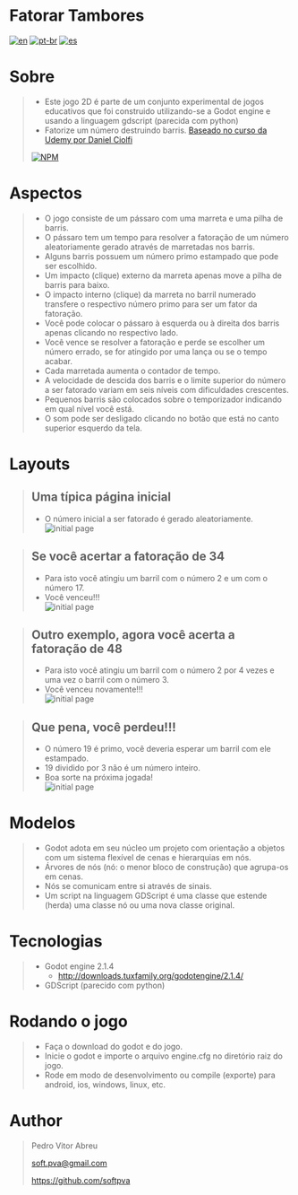 # **Fatorar Tambores**
[![en](https://img.shields.io/badge/lang-en-red.svg)](./README.md)
[![pt-br](https://img.shields.io/badge/lang-pt--br-green.svg)](./README.pt-br.md)
[![es](https://img.shields.io/badge/lang-es-yellow.svg)](./README.es.md)
  

# Sobre
> - Este jogo 2D é parte de um conjunto experimental de jogos educativos que foi construido utilizando-se a Godot engine e usando a linguagem gdscript (parecida com python)
> - Fatorize um número destruindo barris.
> [Baseado no curso da Udemy por Daniel Ciolfi ](https://www.udemy.com/share/101H2o3@0zyuHpubHArkGylel-tlkpuc2Z8f7BSf-UPUKMRqKbIxfDej4CiTEewmp7UrDPCV/)
>
> [![NPM](https://img.shields.io/npm/l/react)](./LICENSE) 

# Aspectos
> - O jogo consiste de um pássaro com uma marreta e uma pilha de barris.
> - O pássaro tem um tempo para resolver a fatoração de um número aleatoriamente gerado através de marretadas nos barris.
> - Alguns barris possuem um número primo estampado que pode ser escolhido.
> - Um impacto (clique) externo da marreta apenas move a pilha de barris para baixo.
> - O impacto interno (clique) da marreta no barril numerado transfere o respectivo número primo para ser um fator da fatoração.
> - Você pode colocar o pássaro à esquerda ou à direita dos barris apenas clicando no respectivo lado.
> - Você vence se resolver a fatoração e perde se escolher um número errado, se for atingido por uma lança ou se o tempo acabar.
> - Cada marretada aumenta o contador de tempo.
> - A velocidade de descida dos barris e o limite superior do número a ser fatorado variam em seis níveis com dificuldades crescentes.
> - Pequenos barris são colocados sobre o temporizador indicando em qual nível você está.
> - O som pode ser desligado clicando no botão que está no canto superior esquerdo da tela.

# Layouts
> ## Uma típica página inicial
> - O número inicial a ser fatorado é gerado aleatoriamente.  
> ![initial page](./readmeImages/initial_page.gif)

> ## Se você acertar a fatoração de 34
> - Para isto você atingiu um barril com o número 2 e um com o número 17.  
> - Você venceu!!!   
> ![initial page](./readmeImages/Get_34.gif)

> ## Outro exemplo, agora você acerta a fatoração de 48
> - Para isto você atingiu um barril com o número 2 por 4 vezes e uma vez o barril com o número 3.  
> - Você venceu novamente!!!  
> ![initial page](./readmeImages/Get_48.gif)

> ## Que pena, você perdeu!!!
> - O número 19 é primo, você deveria esperar um barril com ele estampado.
> - 19 dividido por 3 não é um número inteiro.  
> - Boa sorte na próxima jogada!   
> ![initial page](./readmeImages/bum_152.gif)

# Modelos
> - Godot adota em seu núcleo um projeto com orientação a objetos com um sistema flexível de cenas e hierarquias em nós.
> - Árvores de nós (nó: o menor bloco de construção) que agrupa-os em cenas.
> - Nós se comunicam entre si através de sinais. 
> - Um script na linguagem GDScript é uma classe que estende (herda) uma classe nó ou uma nova classe original.

# Tecnologias
> - Godot engine 2.1.4
>     - http://downloads.tuxfamily.org/godotengine/2.1.4/
> - GDScript (parecido com python)

# Rodando o jogo
> - Faça o download do godot e do jogo.
> - Inicie o godot e importe o arquivo engine.cfg no diretório raiz do jogo.
> - Rode em modo de desenvolvimento ou compile (exporte) para android, ios, windows, linux, etc.

# Author
> Pedro Vitor Abreu
>
> <soft.pva@gmail.com>
>
> <https://github.com/softpva>


